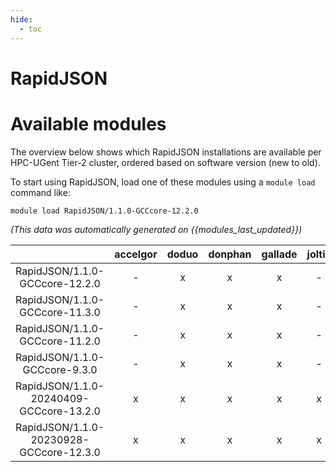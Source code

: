 ```yaml
---
hide:
  - toc
---
```


RapidJSON
=========

# Available modules


The overview below shows which RapidJSON installations are available per HPC-UGent Tier-2 cluster, ordered based on software version (new to old).

To start using RapidJSON, load one of these modules using a `module load` command like:

```shell
module load RapidJSON/1.1.0-GCCcore-12.2.0
```

*(This data was automatically generated on {{modules_last_updated}})*  

| |accelgor|doduo|donphan|gallade|joltik|shinx|skitty|
| :---: | :---: | :---: | :---: | :---: | :---: | :---: | :---: |
|RapidJSON/1.1.0-GCCcore-12.2.0|-|x|x|x|-|-|-|
|RapidJSON/1.1.0-GCCcore-11.3.0|-|x|x|x|-|-|-|
|RapidJSON/1.1.0-GCCcore-11.2.0|-|x|x|x|-|-|-|
|RapidJSON/1.1.0-GCCcore-9.3.0|-|x|x|x|-|-|-|
|RapidJSON/1.1.0-20240409-GCCcore-13.2.0|x|x|x|x|x|x|x|
|RapidJSON/1.1.0-20230928-GCCcore-12.3.0|x|x|x|x|x|x|x|
